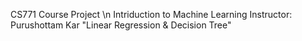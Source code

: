 CS771 Course Project \n
Intriduction to Machine Learning
Instructor: Purushottam Kar
"Linear Regression & Decision Tree"
